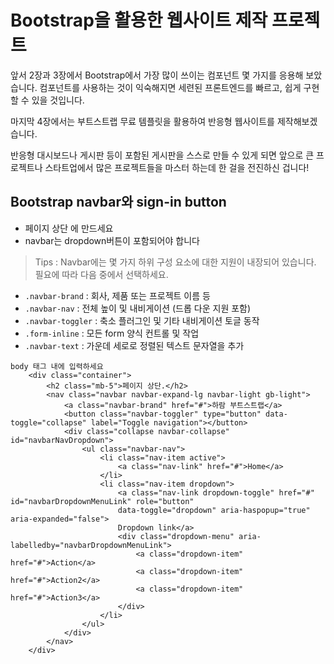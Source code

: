 # Bootstrap을 활용한 웹사이트 제작 프로젝트

앞서 2장과 3장에서 Bootstrap에서 가장 많이 쓰이는 컴포넌트 몇 가지를 응용해 보았습니다.
컴포넌트를 사용하는 것이 익숙해지면 세련된 프론트엔드를 빠르고, 쉽게 구현할 수 있을 것입니다.

마지막 4장에서는 부트스트랩 무료 템플릿을 활용하여 반응형 웹사이트를 제작해보겠습니다.

반응형 대시보드나 게시판 등이 포함된 게시판을 스스로 만들 수 있게 되면 앞으로 큰 프로젝트나 스타트업에서 많은 프로젝트들을 마스터 하는데 한 걸을 전진하신 겁니다!

## Bootstrap navbar와 sign-in button

- 페이지 상단 에 만드세요
- navbar는 dropdown버튼이 포함되어야 합니다

> Tips : Navbar에는 몇 가지 하위 구성 요소에 대한 지원이 내장되어 있습니다. 필요에 따라 다음 중에서 선택하세요.

- ```.navbar-brand``` : 회사, 제품 또는 프로젝트 이름 등
- ```.navbar-nav``` : 전체 높이 및 내비게이션 (드롭 다운 지원 포함)
- ```.navbar-toggler``` : 축소 플러그인 및 기타 내비게이션 토글 동작
- ```.form-inline``` : 모든 form 양식 컨트롤 및 작업
- ```.navbar-text``` : 가운데 세로로 정렬된 텍스트 문자열을 추가

``` 
body 태그 내에 입력하세요
    <div class="container">
        <h2 class="mb-5">페이지 상단.</h2>
        <nav class="navbar navbar-expand-lg navbar-light gb-light">
            <a class="navbar-brand" href="#">하람 부트스트랩</a>
            <button class="navbar-toggler" type="button" data-toggle="collapse" label="Toggle navigation"></button>
            <div class="collapse navbar-collapse" id="navbarNavDropdown">
                <ul class="navbar-nav">
                    <li class="nav-item active">
                        <a class="nav-link" href="#">Home</a>
                    </li>
                    <li class="nav-item dropdown">
                        <a class="nav-link dropdown-toggle" href="#" id="navbarDropdownMenuLink" role="button"
                        data-toggle="dropdown" aria-haspopup="true" aria-expanded="false">
                        Dropdown link</a>
                        <div class="dropdown-menu" aria-labelledby="navbarDropdownMenuLink">
                            <a class="dropdown-item" href="#">Action</a>
                            <a class="dropdown-item" href="#">Action2</a>
                            <a class="dropdown-item" href="#">Action3</a>
                        </div>
                    </li>
                </ul>
            </div>
        </nav>
    </div>
```










